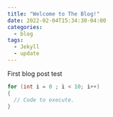 ```yaml
---
title: "Welcome to The Blog!"
date: 2022-02-04T15:34:30-04:00
categories:
  - blog
tags:
  - Jekyll
  - update
---
```


First blog post test

```csharp
for (int i = 0 ; i < 10; i++)
{
  // Code to execute.
}
```
